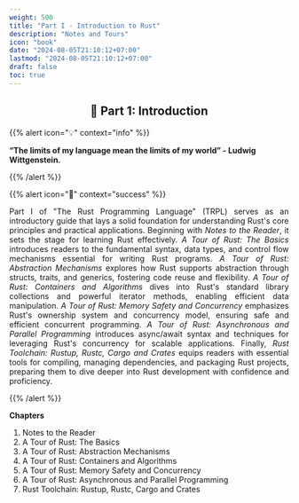 ```yaml
---
weight: 500
title: "Part I - Introduction to Rust"
description: "Notes and Tours"
icon: "book"
date: "2024-08-05T21:10:12+07:00"
lastmod: "2024-08-05T21:10:12+07:00"
draft: false
toc: true
---
```


<center>

## 📘 Part 1: Introduction

</center>

{{% alert icon="💡" context="info" %}}
<strong>

“The limits of my language mean the limits of my world” - Ludwig Wittgenstein.

</strong>
{{% /alert %}}

{{% alert icon="📘" context="success" %}}

<p style="text-align: justify;">
Part I of "The Rust Programming Language" (TRPL) serves as an introductory guide that lays a solid foundation for understanding Rust's core principles and practical applications. Beginning with <em>Notes to the Reader</em>, it sets the stage for learning Rust effectively. <em>A Tour of Rust: The Basics</em> introduces readers to the fundamental syntax, data types, and control flow mechanisms essential for writing Rust programs. <em>A Tour of Rust: Abstraction Mechanisms</em> explores how Rust supports abstraction through structs, traits, and generics, fostering code reuse and flexibility. <em>A Tour of Rust: Containers and Algorithms</em> dives into Rust's standard library collections and powerful iterator methods, enabling efficient data manipulation. <em>A Tour of Rust: Memory Safety and Concurrency</em> emphasizes Rust's ownership system and concurrency model, ensuring safe and efficient concurrent programming. <em>A Tour of Rust: Asynchronous and Parallel Programming</em> introduces async/await syntax and techniques for leveraging Rust's concurrency for scalable applications. Finally, <em>Rust Toolchain: Rustup, Rustc, Cargo and Crates</em> equips readers with essential tools for compiling, managing dependencies, and packaging Rust projects, preparing them to dive deeper into Rust development with confidence and proficiency.
</p>

{{% /alert %}}


**Chapters**

1. Notes to the Reader
2. A Tour of Rust: The Basics
3. A Tour of Rust: Abstraction Mechanisms
4. A Tour of Rust: Containers and Algorithms
5. A Tour of Rust: Memory Safety and Concurrency
6. A Tour of Rust: Asynchronous and Parallel Programming
7. Rust Toolchain: Rustup, Rustc, Cargo and Crates
